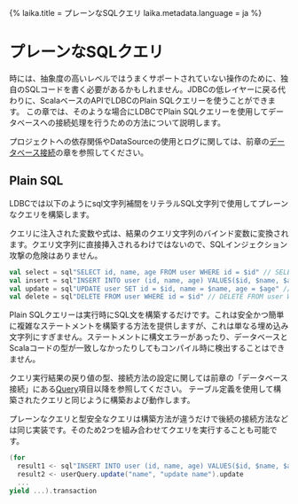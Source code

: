 {%
laika.title = プレーンなSQLクエリ
laika.metadata.language = ja
%}

# プレーンなSQLクエリ

時には、抽象度の高いレベルではうまくサポートされていない操作のために、独自のSQLコードを書く必要があるかもしれません。JDBCの低レイヤーに戻る代わりに、ScalaベースのAPIでLDBCのPlain SQLクエリーを使うことができます。
この章では、そのような場合にLDBCでPlain SQLクエリーを使用してデータベースへの接続処理を行うための方法について説明します。

プロジェクトへの依存関係やDataSourceの使用とログに関しては、前章の[データベース接続](/ja/04-Database-Connection.md#query)の章を参照してください。

## Plain SQL

LDBCでは以下のようにsql文字列補間をリテラルSQL文字列で使用してプレーンなクエリを構築します。

クエリに注入された変数や式は、結果のクエリ文字列のバインド変数に変換されます。クエリ文字列に直接挿入されるわけではないので、SQLインジェクション攻撃の危険はありません。

```scala 3
val select = sql"SELECT id, name, age FROM user WHERE id = $id" // SELECT id, name, age FROM user WHERE id = ?
val insert = sql"INSERT INTO user (id, name, age) VALUES($id, $name, $age)" // INSERT INTO user (id, name, age) VALUES(?, ?, ?)
val update = sql"UPDATE user SET id = $id, name = $name, age = $age" // UPDATE user SET id = ?, name = ?, age = ?
val delete = sql"DELETE FROM user WHERE id = $id" // DELETE FROM user WHERE id = ?
```

Plain SQLクエリーは実行時にSQL文を構築するだけです。これは安全かつ簡単に複雑なステートメントを構築する方法を提供しますが、これは単なる埋め込み文字列にすぎません。ステートメントに構文エラーがあったり、データベースとScalaコードの型が一致しなかったりしてもコンパイル時に検出することはできません。

クエリ実行結果の戻り値の型、接続方法の設定に関しては前章の「データベース接続」にある[Query](/ja/04-Database-Connection.md#query)項目以降を参照してください。
テーブル定義を使用して構築されたクエリと同じように構築および動作します。

プレーンなクエリと型安全なクエリは構築方法が違うだけで後続の接続方法などは同じ実装です。そのため2つを組み合わせてクエリを実行することも可能です。

```scala 3
(for
  result1 <- sql"INSERT INTO user (id, name, age) VALUES($id, $name, $age)".update
  result2 <- userQuery.update("name", "update name").update
  ...
yield ...).transaction
```
